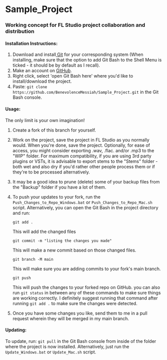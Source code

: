 # Sample_Project
<h3>Working concept for FL Studio project collaboration and distribution</h3> 
<h4>Installation Instructions:</h4>


1. Download and install[ Git](https://git-scm.com/downloads) for your corresponding system (When installing, make sure that the option to add Git Bash to the Shell Menu is ticked - it should be by default as I recall).
2. Make an account on [GitHub](https://github.com/).
3. Right click, select 'open Git Bash here' where you'd like to install/download the project.
4. Paste: `git clone https://github.com/BenevolenceMessiah/Sample_Project.git` in the Git Bash console.


<h4>Usage:</h4>
The only limit is your own imagination!


1. Create a fork of this branch for yourself.
2. Work on the project, save the project in FL Studio as you normally would. When you're done, save the project. Optionally, for ease of access, you might consider exporting .wav, .flac. and/or .mp3 to the "WIP" folder. For maximum compatibility, if you are using 3rd party plugins or VSTs, it is advisable to export stems to the "Stems" folder - both wet and also dry if you'd rather other people process them or if they're to be processed alternatively.
3. It may be a good idea to prune (delete) some of your backup files from the "Backup" folder if you have a lot of them.
4. To push your updates to your fork, run the `Push_Changes_to_Repo_Windows.bat` or `Push_Changes_to_Repo_Mac.sh` script. Alternatively, you can open the Git Bash in the project directory and run:


       git add .
   This will add the changed files

   
       git commit -m "listing the changes you made"
   This will make a new commit based on those changed files.

   
       git branch -M main
   This will make sure you are adding commits to your fork's main branch.

   
       git push
   This will push the changes to your forked repo on GitHub. you can also run <code>git status</code> in between any of these commands to make sure things are working correctly. I definitely suggest running that command after running <code>git add .</code> to make sure the changes were detected.


5. Once you have some changes you like, send them to me in a pull request wherein they will be merged in my main branch.

<h4>Updating:</h4>


To update, run: `git pull` in the Git Bash console from inside of the folder where the project is now installed. Alternatively, just run the `Update_Windows.bat` or `Update_Mac.sh` script.
